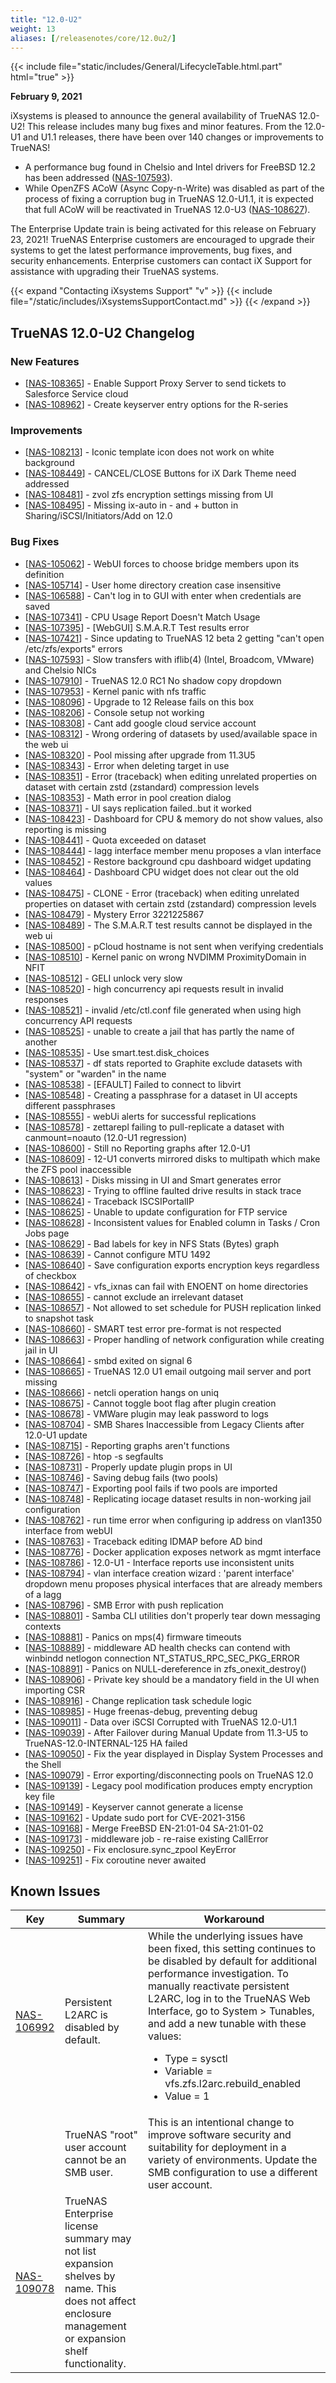 ```yaml
---
title: "12.0-U2"
weight: 13
aliases: [/releasenotes/core/12.0u2/]
---
```


{{< include file="static/includes/General/LifecycleTable.html.part" html="true" >}}

**February 9, 2021**

iXsystems is pleased to announce the general availability of TrueNAS 12.0-U2! This release includes many bug fixes and minor features. From the 12.0-U1 and U1.1 releases, there have been over 140 changes or improvements to TrueNAS!

<ul>
	<li>A performance bug found in Chelsio and Intel drivers for FreeBSD 12.2 has been addressed (<a href="https://ixsystems.atlassian.net/browse/NAS-107593" target="_blank">NAS-107593</a>).
</li>
<li>While OpenZFS ACoW (Async Copy-n-Write) was disabled as part of the process of fixing a corruption bug in TrueNAS 12.0-U1.1, it is expected that full ACoW will be reactivated in TrueNAS 12.0-U3 (<a href="https://ixsystems.atlassian.net/browse/NAS-108627" target="_blank">NAS-108627</a>).
</li>
</ul>

The Enterprise Update train is being activated for this release on February 23, 2021! TrueNAS Enterprise customers are encouraged to upgrade their systems to get the latest performance improvements, bug fixes, and security enhancements. Enterprise customers can contact iX Support for assistance with upgrading their TrueNAS systems.

{{< expand "Contacting iXsystems Support" "v" >}}
{{< include file="/static/includes/iXsystemsSupportContact.md" >}}
{{< /expand >}}

## TrueNAS 12.0-U2 Changelog

### New Features 

<ul>
<li>[<a href='https://ixsystems.atlassian.net/browse/NAS-108365'>NAS-108365</a>] -         Enable Support Proxy Server to send tickets to Salesforce Service cloud
</li>
<li>[<a href='https://ixsystems.atlassian.net/browse/NAS-108962'>NAS-108962</a>] -         Create keyserver entry options for the R-series
</li>
</ul>  

### Improvements

<ul>
<li>[<a href='https://ixsystems.atlassian.net/browse/NAS-108213'>NAS-108213</a>] -         Iconic template icon does not work on white background
</li>
<li>[<a href='https://ixsystems.atlassian.net/browse/NAS-108449'>NAS-108449</a>] -         CANCEL/CLOSE Buttons for iX Dark Theme need addressed 
</li>
<li>[<a href='https://ixsystems.atlassian.net/browse/NAS-108481'>NAS-108481</a>] -         zvol zfs encryption settings missing from UI
</li>
<li>[<a href='https://ixsystems.atlassian.net/browse/NAS-108495'>NAS-108495</a>] -         Missing ix-auto in - and + button in Sharing/iSCSI/Initiators/Add on 12.0
</li>
</ul>

### Bug Fixes

<ul>
<li>[<a href='https://ixsystems.atlassian.net/browse/NAS-105062'>NAS-105062</a>] -         WebUI forces to choose bridge members upon its definition
</li>
<li>[<a href='https://ixsystems.atlassian.net/browse/NAS-105714'>NAS-105714</a>] -         User home directory creation case insensitive
</li>
<li>[<a href='https://ixsystems.atlassian.net/browse/NAS-106588'>NAS-106588</a>] -         Can't log in to GUI with enter when credentials are saved
</li>
<li>[<a href='https://ixsystems.atlassian.net/browse/NAS-107341'>NAS-107341</a>] -         CPU Usage Report Doesn't Match Usage
</li>
<li>[<a href='https://ixsystems.atlassian.net/browse/NAS-107395'>NAS-107395</a>] -         [WebGUI] S.M.A.R.T Test results error
</li>
<li>[<a href='https://ixsystems.atlassian.net/browse/NAS-107421'>NAS-107421</a>] -         Since updating to TrueNAS 12 beta 2 getting "can't open /etc/zfs/exports" errors
</li>
<li>[<a href='https://ixsystems.atlassian.net/browse/NAS-107593'>NAS-107593</a>] -         Slow transfers with iflib(4) (Intel, Broadcom, VMware) and Chelsio NICs
</li>
<li>[<a href='https://ixsystems.atlassian.net/browse/NAS-107910'>NAS-107910</a>] -         TrueNAS 12.0 RC1 No shadow copy dropdown
</li>
<li>[<a href='https://ixsystems.atlassian.net/browse/NAS-107953'>NAS-107953</a>] -         Kernel panic with nfs traffic
</li>
<li>[<a href='https://ixsystems.atlassian.net/browse/NAS-108096'>NAS-108096</a>] -         Upgrade to 12 Release fails on this box
</li>
<li>[<a href='https://ixsystems.atlassian.net/browse/NAS-108206'>NAS-108206</a>] -         Console setup not working
</li>
<li>[<a href='https://ixsystems.atlassian.net/browse/NAS-108308'>NAS-108308</a>] -         Cant add google cloud service account
</li>
<li>[<a href='https://ixsystems.atlassian.net/browse/NAS-108312'>NAS-108312</a>] -         Wrong ordering of datasets by used/available space in the web ui
</li>
<li>[<a href='https://ixsystems.atlassian.net/browse/NAS-108320'>NAS-108320</a>] -         Pool missing after upgrade from 11.3U5
</li>
<li>[<a href='https://ixsystems.atlassian.net/browse/NAS-108343'>NAS-108343</a>] -         Error when deleting target in use
</li>
<li>[<a href='https://ixsystems.atlassian.net/browse/NAS-108351'>NAS-108351</a>] -         Error (traceback) when editing unrelated properties on dataset with certain zstd (zstandard) compression levels
</li>
<li>[<a href='https://ixsystems.atlassian.net/browse/NAS-108353'>NAS-108353</a>] -         Math error in pool creation dialog
</li>
<li>[<a href='https://ixsystems.atlassian.net/browse/NAS-108371'>NAS-108371</a>] -         UI says replication failed..but it worked
</li>
<li>[<a href='https://ixsystems.atlassian.net/browse/NAS-108423'>NAS-108423</a>] -         Dashboard for CPU & memory do not show values, also reporting is missing
</li>
<li>[<a href='https://ixsystems.atlassian.net/browse/NAS-108441'>NAS-108441</a>] -         Quota exceeded on dataset
</li>
<li>[<a href='https://ixsystems.atlassian.net/browse/NAS-108444'>NAS-108444</a>] -         lagg interface member menu proposes a vlan interface
</li>
<li>[<a href='https://ixsystems.atlassian.net/browse/NAS-108452'>NAS-108452</a>] -         Restore background cpu dashboard widget updating
</li>
<li>[<a href='https://ixsystems.atlassian.net/browse/NAS-108464'>NAS-108464</a>] -         Dashboard CPU widget does not clear out the old values
</li>
<li>[<a href='https://ixsystems.atlassian.net/browse/NAS-108475'>NAS-108475</a>] -         CLONE - Error (traceback) when editing unrelated properties on dataset with certain zstd (zstandard) compression levels
</li>
<li>[<a href='https://ixsystems.atlassian.net/browse/NAS-108479'>NAS-108479</a>] -         Mystery Error 3221225867
</li>
<li>[<a href='https://ixsystems.atlassian.net/browse/NAS-108489'>NAS-108489</a>] -         The S.M.A.R.T test results cannot be displayed in the web ui
</li>
<li>[<a href='https://ixsystems.atlassian.net/browse/NAS-108500'>NAS-108500</a>] -         pCloud hostname is not sent when verifying credentials
</li>
<li>[<a href='https://ixsystems.atlassian.net/browse/NAS-108510'>NAS-108510</a>] -         Kernel panic on wrong NVDIMM ProximityDomain in NFIT
</li>
<li>[<a href='https://ixsystems.atlassian.net/browse/NAS-108512'>NAS-108512</a>] -         GELI unlock very slow
</li>
<li>[<a href='https://ixsystems.atlassian.net/browse/NAS-108520'>NAS-108520</a>] -         high concurrency api requests result in invalid responses
</li>
<li>[<a href='https://ixsystems.atlassian.net/browse/NAS-108521'>NAS-108521</a>] -         invalid /etc/ctl.conf file generated when using high concurrency API requests
</li>
<li>[<a href='https://ixsystems.atlassian.net/browse/NAS-108525'>NAS-108525</a>] -         unable to create a jail that has partly the name of another
</li>
<li>[<a href='https://ixsystems.atlassian.net/browse/NAS-108535'>NAS-108535</a>] -         Use smart.test.disk_choices
</li>
<li>[<a href='https://ixsystems.atlassian.net/browse/NAS-108537'>NAS-108537</a>] -         df stats reported to Graphite exclude datasets with "system" or "warden" in the name
</li>
<li>[<a href='https://ixsystems.atlassian.net/browse/NAS-108538'>NAS-108538</a>] -         [EFAULT] Failed to connect to libvirt
</li>
<li>[<a href='https://ixsystems.atlassian.net/browse/NAS-108548'>NAS-108548</a>] -         Creating a passphrase for a dataset in UI accepts different passphrases
</li>
<li>[<a href='https://ixsystems.atlassian.net/browse/NAS-108555'>NAS-108555</a>] -         webUi alerts for successful replications
</li>
<li>[<a href='https://ixsystems.atlassian.net/browse/NAS-108578'>NAS-108578</a>] -         zettarepl failing to pull-replicate a dataset with canmount=noauto (12.0-U1 regression)
</li>
<li>[<a href='https://ixsystems.atlassian.net/browse/NAS-108600'>NAS-108600</a>] -         Still no Reporting graphs after 12.0-U1
</li>
<li>[<a href='https://ixsystems.atlassian.net/browse/NAS-108609'>NAS-108609</a>] -         12-U1 converts mirrored disks to multipath which make the ZFS pool inaccessible 
</li>
<li>[<a href='https://ixsystems.atlassian.net/browse/NAS-108613'>NAS-108613</a>] -         Disks missing in UI and Smart generates error
</li>
<li>[<a href='https://ixsystems.atlassian.net/browse/NAS-108623'>NAS-108623</a>] -         Trying to offline faulted drive results in stack trace
</li>
<li>[<a href='https://ixsystems.atlassian.net/browse/NAS-108624'>NAS-108624</a>] -         Traceback ISCSIPortalIP
</li>
<li>[<a href='https://ixsystems.atlassian.net/browse/NAS-108625'>NAS-108625</a>] -         Unable to update configuration for FTP service
</li>
<li>[<a href='https://ixsystems.atlassian.net/browse/NAS-108628'>NAS-108628</a>] -         Inconsistent values for Enabled column in Tasks / Cron Jobs page
</li>
<li>[<a href='https://ixsystems.atlassian.net/browse/NAS-108629'>NAS-108629</a>] -         Bad labels for key in NFS Stats (Bytes) graph
</li>
<li>[<a href='https://ixsystems.atlassian.net/browse/NAS-108639'>NAS-108639</a>] -         Cannot configure MTU  1492
</li>
<li>[<a href='https://ixsystems.atlassian.net/browse/NAS-108640'>NAS-108640</a>] -         Save configuration exports encryption keys regardless of checkbox
</li>
<li>[<a href='https://ixsystems.atlassian.net/browse/NAS-108642'>NAS-108642</a>] -         vfs_ixnas can fail with ENOENT on home directories
</li>
<li>[<a href='https://ixsystems.atlassian.net/browse/NAS-108655'>NAS-108655</a>] -         cannot exclude an irrelevant dataset
</li>
<li>[<a href='https://ixsystems.atlassian.net/browse/NAS-108657'>NAS-108657</a>] -         Not allowed to set schedule for PUSH replication linked to snapshot task
</li>
<li>[<a href='https://ixsystems.atlassian.net/browse/NAS-108660'>NAS-108660</a>] -         SMART test error pre-format is not respected
</li>
<li>[<a href='https://ixsystems.atlassian.net/browse/NAS-108663'>NAS-108663</a>] -         Proper handling of network configuration while creating jail in UI
</li>
<li>[<a href='https://ixsystems.atlassian.net/browse/NAS-108664'>NAS-108664</a>] -         smbd exited on signal 6
</li>
<li>[<a href='https://ixsystems.atlassian.net/browse/NAS-108665'>NAS-108665</a>] -         TrueNAS 12.0 U1 email outgoing mail server and port missing 
</li>
<li>[<a href='https://ixsystems.atlassian.net/browse/NAS-108666'>NAS-108666</a>] -         netcli operation hangs on uniq
</li>
<li>[<a href='https://ixsystems.atlassian.net/browse/NAS-108675'>NAS-108675</a>] -         Cannot toggle boot flag after plugin creation
</li>
<li>[<a href='https://ixsystems.atlassian.net/browse/NAS-108678'>NAS-108678</a>] -         VMWare plugin may leak password to logs
</li>
<li>[<a href='https://ixsystems.atlassian.net/browse/NAS-108704'>NAS-108704</a>] -         SMB Shares Inaccessible from Legacy Clients after 12.0-U1 update
</li>
<li>[<a href='https://ixsystems.atlassian.net/browse/NAS-108715'>NAS-108715</a>] -         Reporting graphs aren't functions
</li>
<li>[<a href='https://ixsystems.atlassian.net/browse/NAS-108726'>NAS-108726</a>] -         htop -s segfaults
</li>
<li>[<a href='https://ixsystems.atlassian.net/browse/NAS-108731'>NAS-108731</a>] -         Properly update plugin props in UI
</li>
<li>[<a href='https://ixsystems.atlassian.net/browse/NAS-108746'>NAS-108746</a>] -         Saving debug fails (two pools)
</li>
<li>[<a href='https://ixsystems.atlassian.net/browse/NAS-108747'>NAS-108747</a>] -         Exporting pool fails if two pools are imported
</li>
<li>[<a href='https://ixsystems.atlassian.net/browse/NAS-108748'>NAS-108748</a>] -         Replicating iocage dataset results in non-working jail configuration
</li>
<li>[<a href='https://ixsystems.atlassian.net/browse/NAS-108762'>NAS-108762</a>] -         run time error when configuring ip address on vlan1350 interface from webUI
</li>
<li>[<a href='https://ixsystems.atlassian.net/browse/NAS-108763'>NAS-108763</a>] -         Traceback editing IDMAP before AD bind
</li>
<li>[<a href='https://ixsystems.atlassian.net/browse/NAS-108776'>NAS-108776</a>] -         Docker application exposes network as mgmt interface
</li>
<li>[<a href='https://ixsystems.atlassian.net/browse/NAS-108786'>NAS-108786</a>] -          12.0-U1 - Interface reports use inconsistent units
</li>
<li>[<a href='https://ixsystems.atlassian.net/browse/NAS-108794'>NAS-108794</a>] -         vlan interface creation wizard : 'parent interface' dropdown menu proposes physical interfaces that are already members of a lagg
</li>
<li>[<a href='https://ixsystems.atlassian.net/browse/NAS-108796'>NAS-108796</a>] -         SMB Error with push replication
</li>
<li>[<a href='https://ixsystems.atlassian.net/browse/NAS-108801'>NAS-108801</a>] -         Samba CLI utilities don't properly tear down messaging contexts
</li>
<li>[<a href='https://ixsystems.atlassian.net/browse/NAS-108881'>NAS-108881</a>] -         Panics on mps(4) firmware timeouts
</li>
<li>[<a href='https://ixsystems.atlassian.net/browse/NAS-108889'>NAS-108889</a>] -         middleware AD health checks can contend with winbindd netlogon connection NT_STATUS_RPC_SEC_PKG_ERROR
</li>
<li>[<a href='https://ixsystems.atlassian.net/browse/NAS-108891'>NAS-108891</a>] -         Panics on NULL-dereference in zfs_onexit_destroy()
</li>
<li>[<a href='https://ixsystems.atlassian.net/browse/NAS-108906'>NAS-108906</a>] -         Private key should be a mandatory field in the UI when importing CSR
</li>
<li>[<a href='https://ixsystems.atlassian.net/browse/NAS-108916'>NAS-108916</a>] -         Change replication task schedule logic
</li>
<li>[<a href='https://ixsystems.atlassian.net/browse/NAS-108985'>NAS-108985</a>] -         Huge freenas-debug, preventing debug
</li>
<li>[<a href='https://ixsystems.atlassian.net/browse/NAS-109011'>NAS-109011</a>] -         Data over iSCSI Corrupted with TrueNAS 12.0-U1.1
</li>
<li>[<a href='https://ixsystems.atlassian.net/browse/NAS-109039'>NAS-109039</a>] -         After Failover during Manual Update from 11.3-U5 to TrueNAS-12.0-INTERNAL-125 HA failed
</li>
<li>[<a href='https://ixsystems.atlassian.net/browse/NAS-109050'>NAS-109050</a>] -         Fix the year displayed in Display System Processes and the Shell
</li>
<li>[<a href='https://ixsystems.atlassian.net/browse/NAS-109079'>NAS-109079</a>] -         Error exporting/disconnecting pools on TrueNAS 12.0
</li>
<li>[<a href='https://ixsystems.atlassian.net/browse/NAS-109139'>NAS-109139</a>] -         Legacy pool modification produces empty encryption key file
</li>
<li>[<a href='https://ixsystems.atlassian.net/browse/NAS-109149'>NAS-109149</a>] -         Keyserver cannot generate a license
</li>
<li>[<a href='https://ixsystems.atlassian.net/browse/NAS-109162'>NAS-109162</a>] -         Update sudo port for CVE-2021-3156
</li>
<li>[<a href='https://ixsystems.atlassian.net/browse/NAS-109168'>NAS-109168</a>] -         Merge FreeBSD EN-21:01-04 SA-21:01-02
</li>
<li>[<a href='https://ixsystems.atlassian.net/browse/NAS-109173'>NAS-109173</a>] -         middleware job - re-raise existing CallError
</li>
<li>[<a href='https://ixsystems.atlassian.net/browse/NAS-109250'>NAS-109250</a>] -         Fix enclosure.sync_zpool KeyError
</li>
<li>[<a href='https://ixsystems.atlassian.net/browse/NAS-109251'>NAS-109251</a>] -         Fix coroutine never awaited
</li>
</ul>

## Known Issues

<body class="ql-editor ql-editor-view" style="font-size:14px;">
    <html>
        <body>
            <table width="100%">
                <thead>
                  <tr><th>Key</th><th>Summary</th><th>Workaround</th></tr>
                </thead>
                <tbody>
                 <tr><td><a href="https://ixsystems.atlassian.net/browse/NAS-106992" target="_blank">NAS-106992</a></td><td>Persistent L2ARC is disabled by default.</td><td>While the underlying issues have been fixed, this setting continues to be disabled by default for additional performance investigation. To manually reactivate persistent L2ARC, log in to the TrueNAS Web Interface, go to System > Tunables, and add a new tunable with these values:<ul>
		    				<li>Type = sysctl</li>
		    				<li>Variable = vfs.zfs.l2arc.rebuild_enabled</li>
		    				<li>Value = 1</li>
		    			</ul>
</td></tr>
<tr>
			<td></td>
			<td>TrueNAS "root" user account cannot be an SMB user.</td>
			<td>This is an intentional change to improve software security and suitability for deployment in a variety of environments. Update the SMB configuration to use a different user account.</td>
		    </tr>
		      <tr><td><a href="https://ixsystems.atlassian.net/browse/NAS-109078" target="_blank">NAS-109078</a></td><td>TrueNAS Enterprise license summary may not list expansion shelves by name. This does not affect enclosure management or expansion shelf functionality.</td><td></td>
            	   </tbody>
            </table>
        </body>
    </html>
